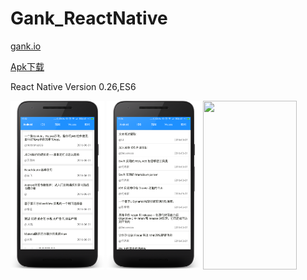 # Gank_ReactNative
<a href="http://gank.io">gank.io</a>
 
<a href="https://github.com/xiDaiDai/Gank_ReactNative/blob/master/apk/gank_v3.apk">Apk下载</a>
<p>React Native Version 0.26,ES6</p>
<p><img src="https://github.com/xiDaiDai/Gank_ReactNative/blob/master/screenshots/1.png" height="270" width="150" />
<img src="https://github.com/xiDaiDai/Gank_ReactNative/blob/master/screenshots/2.png" height="270" width="150" />
<img src="https://github.com/xiDaiDai/Gank_ReactNative/blob/master/screenshots/3.png" height="270" width="150" />
 
</p>
